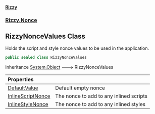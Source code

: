 #### [Rizzy](index 'index')
### [Rizzy.Nonce](Rizzy.Nonce 'Rizzy.Nonce')

## RizzyNonceValues Class

Holds the script and style nonce values to be used in the application.

```csharp
public sealed class RizzyNonceValues
```

Inheritance [System.Object](https://docs.microsoft.com/en-us/dotnet/api/System.Object 'System.Object') &#129106; RizzyNonceValues

| Properties | |
| :--- | :--- |
| [DefaultValue](Rizzy.Nonce.RizzyNonceValues.DefaultValue 'Rizzy.Nonce.RizzyNonceValues.DefaultValue') | Default empty nonce |
| [InlineScriptNonce](Rizzy.Nonce.RizzyNonceValues.InlineScriptNonce 'Rizzy.Nonce.RizzyNonceValues.InlineScriptNonce') | The nonce to add to any inlined scripts |
| [InlineStyleNonce](Rizzy.Nonce.RizzyNonceValues.InlineStyleNonce 'Rizzy.Nonce.RizzyNonceValues.InlineStyleNonce') | The nonce to add to any inlined styles |

